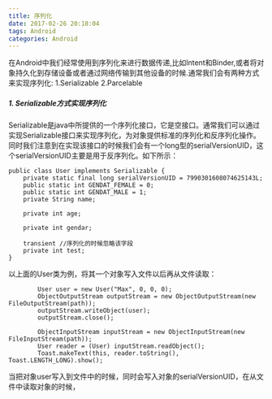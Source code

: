 ```yaml
---
title: 序列化
date: 2017-02-26 20:18:04
tags: Android
categories: Android
---
```



在Android中我们经常使用到序列化来进行数据传递,比如Intent和Binder,或者将对象持久化到存储设备或者通过网络传输到其他设备的时候.通常我们会有两种方式来实现序列化: 1.Serializable 2.Parcelable 

##### 1. Serializable方式实现序列化
Serializable是java中所提供的一个序列化接口，它是空接口。通常我们可以通过实现Serializable接口来实现序列化，为对象提供标准的序列化和反序列化操作。同时我们注意到在实现该接口的时候我们会有一个long型的serialVersionUID，这个serialVersionUID主要是用于反序列化。如下所示：

	public class User implements Serializable {
	    private static final long serialVersionUID = 7990301608074625143L;
	    public static int GENDAT_FEMALE = 0;
	    public static int GENDAT_MALE = 1;
	    private String name;
	
	    private int age;
	
	    private int gendar;
	
	    transient //序列化的时候忽略该字段
	    private int test;
    }

以上面的User类为例，将其一个对象写入文件以后再从文件读取：
	
			User user = new User("Max", 0, 0, 0);
			ObjectOutputStream outputStream = new ObjectOutputStream(new FileOutputStream(path));
            outputStream.writeObject(user);
            outputStream.close();
            
            ObjectInputStream inputStream = new ObjectInputStream(new FileInputStream(path));
            User reader = (User) inputStream.readObject();
            Toast.makeText(this, reader.toString(), Toast.LENGTH_LONG).show();
            
            
当把对象user写入到文件中的时候，同时会写入对象的serialVersionUID，在从文件中读取对象的时候，    

